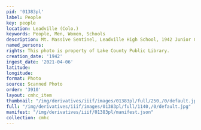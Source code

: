 ```yaml
---
pid: '01383pl'
label: People
key: people
location: Leadville (Colo.)
keywords: People, Men, Women, Schools
description: Mt. Massive Sentinel, Leadville High School, 1942 Junior Class
named_persons: 
rights: This photo is property of Lake County Public Library.
creation_date: '1942'
ingest_date: '2021-04-06'
latitude: 
longitude: 
format: Photo
source: Scanned Photo
order: '3910'
layout: cmhc_item
thumbnail: "/img/derivatives/iiif/images/01383pl/full/250,/0/default.jpg"
full: "/img/derivatives/iiif/images/01383pl/full/1140,/0/default.jpg"
manifest: "/img/derivatives/iiif/01383pl/manifest.json"
collection: cmhc
---
```

